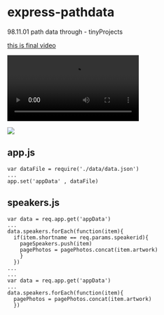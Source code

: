 # express-pathdata
98.11.01  path data through - tinyProjects

[this is final video](https://archive.org/details/express-pathdata)

![](https://ia601508.us.archive.org/30/items/express-pathdata/express-pathdata.mp4)

![](https://ia801402.us.archive.org/18/items/img20200121020039/IMG_20200121_020039.jpg)

## app.js
```
var dataFile = require('./data/data.json')
...
app.set('appData' , dataFile)
```
## speakers.js
```
var data = req.app.get('appData')
...
data.speakers.forEach(function(item){
  if(item.shortname == req.params.speakerid){
    pageSpeakers.push(item)
    pagePhotos = pagePhotos.concat(item.artwork)
    }
  })
...
...
var data = req.app.get('appData')
...
data.speakers.forEach(function(item){
  pagePhotos = pagePhotos.concat(item.artwork)
  })
```
